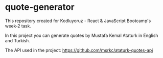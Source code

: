 # quote-generator

This repository created for Kodluyoruz - React & JavaScript Bootcamp's week-2 task.

In this project you can generate quotes by Mustafa Kemal Ataturk in English and Turkish.

The API used in the project: https://github.com/msrkc/ataturk-quotes-api
